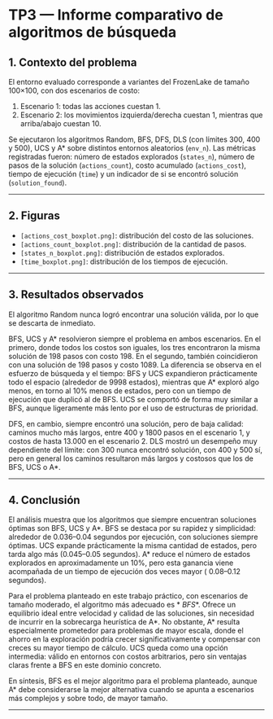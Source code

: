 # TP3 — Informe comparativo de algoritmos de búsqueda

## 1. Contexto del problema

El entorno evaluado corresponde a variantes del FrozenLake de tamaño 100×100, con dos escenarios de costo:

1. Escenario 1: todas las acciones cuestan 1.
2. Escenario 2: los movimientos izquierda/derecha cuestan 1, mientras que arriba/abajo cuestan 10.

Se ejecutaron los algoritmos Random, BFS, DFS, DLS (con límites 300, 400 y 500), UCS y A\* sobre distintos entornos
aleatorios (`env_n`). Las métricas registradas fueron: número de estados explorados (`states_n`), número de pasos de la
solución (`actions_count`), costo acumulado (`actions_cost`), tiempo de ejecución (`time`) y un indicador de si se
encontró solución (`solution_found`).

---

## 2. Figuras

* `[actions_cost_boxplot.png]`: distribución del costo de las soluciones.
* `[actions_count_boxplot.png]`: distribución de la cantidad de pasos.
* `[states_n_boxplot.png]`: distribución de estados explorados.
* `[time_boxplot.png]`: distribución de los tiempos de ejecución.

---

## 3. Resultados observados

El algoritmo Random nunca logró encontrar una solución válida, por lo que se descarta de inmediato.

BFS, UCS y A\* resolvieron siempre el problema en ambos escenarios. En el primero, donde todos los costos son iguales,
los tres encontraron la misma solución de 198 pasos con costo 198. En el segundo, también coincidieron con una solución
de 198 pasos y costo 1089. La diferencia se observa en el esfuerzo de búsqueda y el tiempo: BFS y UCS expandieron
prácticamente todo el espacio (alrededor de 9998 estados), mientras que A\* exploró algo menos, en torno al 10% menos de
estados, pero con un tiempo de ejecución que duplicó al de BFS. UCS se comportó de forma muy similar a BFS, aunque
ligeramente más lento por el uso de estructuras de prioridad.

DFS, en cambio, siempre encontró una solución, pero de baja calidad: caminos mucho más largos, entre 400 y 1800 pasos en
el escenario 1, y costos de hasta 13.000 en el escenario 2. DLS mostró un desempeño muy dependiente del límite: con 300
nunca encontró solución, con 400 y 500 sí, pero en general los caminos resultaron más largos y costosos que los de BFS,
UCS o A\*.

---

## 4. Conclusión

El análisis muestra que los algoritmos que siempre encuentran soluciones óptimas son BFS, UCS y A\*. BFS se destaca por
su rapidez y simplicidad: alrededor de 0.036–0.04 segundos por ejecución, con soluciones siempre óptimas. UCS expande
prácticamente la misma cantidad de estados, pero tarda algo más (0.045–0.05 segundos). A\* reduce el número de estados
explorados en aproximadamente un 10%, pero esta ganancia viene acompañada de un tiempo de ejecución dos veces mayor (
0.08–0.12 segundos).

Para el problema planteado en este trabajo práctico, con escenarios de tamaño moderado, el algoritmo más adecuado es *
*BFS**. Ofrece un equilibrio ideal entre velocidad y calidad de las soluciones, sin necesidad de incurrir en la
sobrecarga heurística de A\*. No obstante, A\* resulta especialmente prometedor para problemas de mayor escala, donde el
ahorro en la exploración podría crecer significativamente y compensar con creces su mayor tiempo de cálculo. UCS queda
como una opción intermedia: válido en entornos con costos arbitrarios, pero sin ventajas claras frente a BFS en este
dominio concreto.

En síntesis, BFS es el mejor algoritmo para el problema planteado, aunque A\* debe considerarse la mejor alternativa
cuando se apunta a escenarios más complejos y sobre todo, de mayor tamaño.

---

